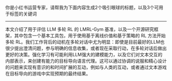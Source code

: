 你是小红书运营专家，请帮我为下面内容生成2个吸引眼球的标题，以及3个可用于标签的关键词

----

本文介绍了用于评估 LLM 多轮 RL 的 LMRL-Gym 基准，以及一个开源研究框架，其中包含一个基本工具包，用于使用基于离线价值和基于策略的 RL 方法开始多轮 RL。我们工作背后的动机在多轮对话中尤为明显：即使是目前最好的LLM也很少提出澄清问题，参与明确的信息收集，或者现在采取行动，在多轮对话后做出更好的决策。强化学习有可能利用LLM强大的建模能力，以及它们对文本交互的内部表示，来创建有能力的目标导向语言代理。这可以通过协调的说服和精心设计的问题来实现有意识的和时间扩展的互动，例如与人类的互动，或者通过文本游戏在目标导向的游戏中实现预期的最终结果。



